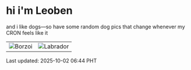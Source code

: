 # hi i'm Leoben

and i like dogs—so have some random dog pics that change whenever my CRON feels like it

|  |  |
|--------|----------|
| ![Borzoi](https://random-dog-vercel.vercel.app/api/random-borzoi?v=1759358658) | ![Labrador](https://random-dog-vercel.vercel.app/api/random-labrador?v=1759358658) |

Last updated: 2025-10-02 06:44 PHT
